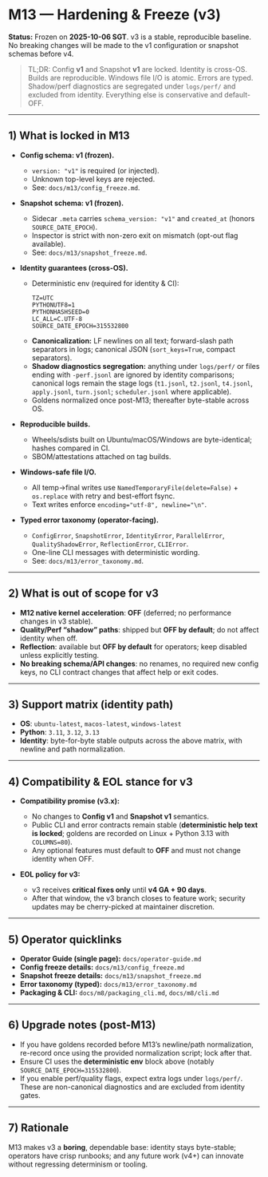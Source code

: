 # M13 — Hardening & Freeze (v3)

**Status:** Frozen on **2025-10-06 SGT**. v3 is a stable, reproducible baseline. No breaking changes will be made to the v1 configuration or snapshot schemas before v4.

> TL;DR: Config **v1** and Snapshot **v1** are locked. Identity is cross-OS. Builds are reproducible. Windows file I/O is atomic. Errors are typed. Shadow/perf diagnostics are segregated under `logs/perf/` and excluded from identity. Everything else is conservative and default-OFF.

---

## 1) What is locked in M13

- **Config schema: v1 (frozen).**
  - `version: "v1"` is required (or injected).
  - Unknown top-level keys are rejected.
  - See: `docs/m13/config_freeze.md`.

- **Snapshot schema: v1 (frozen).**
  - Sidecar `.meta` carries `schema_version: "v1"` and `created_at` (honors `SOURCE_DATE_EPOCH`).
  - Inspector is strict with non-zero exit on mismatch (opt-out flag available).
  - See: `docs/m13/snapshot_freeze.md`.

- **Identity guarantees (cross-OS).**
  - Deterministic env (required for identity & CI):
    ```
    TZ=UTC
    PYTHONUTF8=1
    PYTHONHASHSEED=0
    LC_ALL=C.UTF-8
    SOURCE_DATE_EPOCH=315532800
    ```
  - **Canonicalization:** LF newlines on all text; forward-slash path separators in logs; canonical JSON (`sort_keys=True`, compact separators).
  - **Shadow diagnostics segregation:** anything under `logs/perf/` or files ending with `-perf.jsonl` are ignored by identity comparisons; canonical logs remain the stage logs (`t1.jsonl`, `t2.jsonl`, `t4.jsonl`, `apply.jsonl`, `turn.jsonl`; `scheduler.jsonl` where applicable).
  - Goldens normalized once post-M13; thereafter byte-stable across OS.

- **Reproducible builds.**
  - Wheels/sdists built on Ubuntu/macOS/Windows are byte-identical; hashes compared in CI.
  - SBOM/attestations attached on tag builds.

- **Windows-safe file I/O.**
  - All temp→final writes use `NamedTemporaryFile(delete=False)` + `os.replace` with retry and best-effort fsync.
  - Text writes enforce `encoding="utf-8", newline="\n"`.

- **Typed error taxonomy (operator-facing).**
  - `ConfigError`, `SnapshotError`, `IdentityError`, `ParallelError`, `QualityShadowError`, `ReflectionError`, `CLIError`.
  - One-line CLI messages with deterministic wording.
  - See: `docs/m13/error_taxonomy.md`.

---

## 2) What is **out of scope** for v3

- **M12 native kernel acceleration**: **OFF** (deferred; no performance changes in v3 stable).
- **Quality/Perf “shadow” paths**: shipped but **OFF by default**; do not affect identity when off.
- **Reflection**: available but **OFF by default** for operators; keep disabled unless explicitly testing.
- **No breaking schema/API changes**: no renames, no required new config keys, no CLI contract changes that affect help or exit codes.

---

## 3) Support matrix (identity path)

- **OS**: `ubuntu-latest`, `macos-latest`, `windows-latest`
- **Python**: `3.11`, `3.12`, `3.13`
- **Identity**: byte-for-byte stable outputs across the above matrix, with newline and path normalization.

---

## 4) Compatibility & EOL stance for v3

- **Compatibility promise (v3.x):**
  - No changes to **Config v1** and **Snapshot v1** semantics.
  - Public CLI and error contracts remain stable (**deterministic help text is locked**; goldens are recorded on Linux + Python 3.13 with `COLUMNS=80`).
  - Any optional features must default to **OFF** and must not change identity when OFF.

- **EOL policy for v3:**
  - v3 receives **critical fixes only** until **v4 GA + 90 days**.
  - After that window, the v3 branch closes to feature work; security updates may be cherry-picked at maintainer discretion.

---

## 5) Operator quicklinks

- **Operator Guide (single page):** `docs/operator-guide.md`
- **Config freeze details:** `docs/m13/config_freeze.md`
- **Snapshot freeze details:** `docs/m13/snapshot_freeze.md`
- **Error taxonomy (typed):** `docs/m13/error_taxonomy.md`
- **Packaging & CLI:** `docs/m8/packaging_cli.md`, `docs/m8/cli.md`

---

## 6) Upgrade notes (post-M13)

- If you have goldens recorded before M13’s newline/path normalization, re-record once using the provided normalization script; lock after that.
- Ensure CI uses the **deterministic env** block above (notably `SOURCE_DATE_EPOCH=315532800`).
- If you enable perf/quality flags, expect extra logs under `logs/perf/`. These are non-canonical diagnostics and are excluded from identity gates.

---

## 7) Rationale

M13 makes v3 a **boring**, dependable base: identity stays byte-stable; operators have crisp runbooks; and any future work (v4+) can innovate without regressing determinism or tooling.
